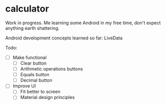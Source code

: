 # calculator

Work in progress. Me learning some Android in my free time, don't expect anything earth shattering.

Android development concepts learned so far: LiveData

Todo:

- [ ] Make functional
  - [ ] Clear button
  - [ ] Arithmetic operations buttons
  - [ ] Equals button
  - [ ] Decimal button
- [ ] Improve UI
  - [ ] Fit better to screen
  - [ ] Material design principles
